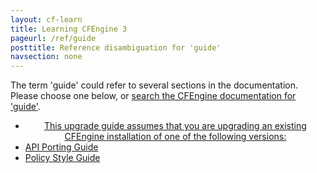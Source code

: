 ```yaml
---
layout: cf-learn
title: Learning CFEngine 3
pageurl: /ref/guide
posttitle: Reference disambiguation for 'guide'
navsection: none
---
```


The term 'guide' could refer to several sections in the documentation. Please choose one below, or
[search the CFEngine documentation for 'guide'](http://cfengine.com/docs/3.5/search.html?q=guide).

- [<center data-behavior="exclude-from-toc">This upgrade guide assumes that you are upgrading an existing CFEngine installation of one of the following versions:](http://cfengine.com/docs/3.5/getting-started-upgrade.html#<center-data-behavior=-exclude-from-toc->this-upgrade-guide-assumes-that-you-are-upgrading-an-existing-cfengine-installation-of-one-of-the-following-versions)
- [API Porting Guide](http://cfengine.com/docs/3.5/manuals-enterprise-reporting-porting-guide.html#api-porting-guide)
- [Policy Style Guide](http://cfengine.com/docs/3.5/manuals-writing-policy-policy-style-guide.html#policy-style-guide)

